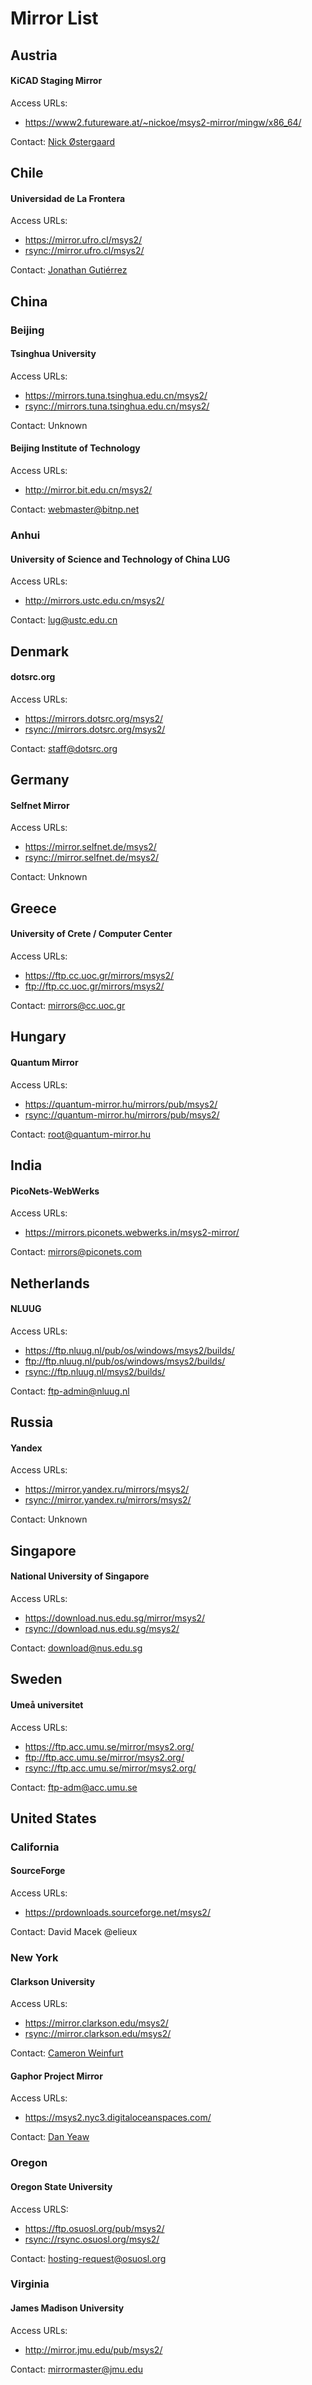 # Mirror List

## Austria
#### KiCAD Staging Mirror

Access URLs:

- <https://www2.futureware.at/~nickoe/msys2-mirror/mingw/x86_64/>

Contact: [Nick Østergaard](mailto:oe.nick@gmail.com)

## Chile
#### Universidad de La Frontera
Access URLs:

- <https://mirror.ufro.cl/msys2/>
- <rsync://mirror.ufro.cl/msys2/>

Contact: [Jonathan Gutiérrez](mailto:jonathan.gutierrez@ufrontera.cl)

## China
### Beijing
#### Tsinghua University
Access URLs:

- <https://mirrors.tuna.tsinghua.edu.cn/msys2/>
- <rsync://mirrors.tuna.tsinghua.edu.cn/msys2/>

Contact: Unknown

#### Beijing Institute of Technology
Access URLs:

- <http://mirror.bit.edu.cn/msys2/>

Contact: <webmaster@bitnp.net>

### Anhui
#### University of Science and Technology of China LUG
Access URLs:

- <http://mirrors.ustc.edu.cn/msys2/>

Contact: <lug@ustc.edu.cn>

## Denmark
#### dotsrc.org
Access URLs:

- <https://mirrors.dotsrc.org/msys2/>
- <rsync://mirrors.dotsrc.org/msys2/>

Contact: <staff@dotsrc.org>

## Germany
#### Selfnet Mirror
Access URLs:

- <https://mirror.selfnet.de/msys2/>
- <rsync://mirror.selfnet.de/msys2/>

Contact: Unknown

## Greece
#### University of Crete / Computer Center
Access URLs:

- <https://ftp.cc.uoc.gr/mirrors/msys2/>
- <ftp://ftp.cc.uoc.gr/mirrors/msys2/>

Contact: <mirrors@cc.uoc.gr>

## Hungary
#### Quantum Mirror
Access URLs:

- <https://quantum-mirror.hu/mirrors/pub/msys2/>
- <rsync://quantum-mirror.hu/mirrors/pub/msys2/>

Contact: <root@quantum-mirror.hu>

## India
#### PicoNets-WebWerks
Access URLs:

- <https://mirrors.piconets.webwerks.in/msys2-mirror/>

Contact: <mirrors@piconets.com>

## Netherlands
#### NLUUG
Access URLs:

- <https://ftp.nluug.nl/pub/os/windows/msys2/builds/>
- <ftp://ftp.nluug.nl/pub/os/windows/msys2/builds/>
- <rsync://ftp.nluug.nl/msys2/builds/>

Contact: <ftp-admin@nluug.nl>

## Russia
#### Yandex
Access URLs:

- <https://mirror.yandex.ru/mirrors/msys2/>
- <rsync://mirror.yandex.ru/mirrors/msys2/>

Contact: Unknown

## Singapore
#### National University of Singapore
Access URLs:

- <https://download.nus.edu.sg/mirror/msys2/>
- <rsync://download.nus.edu.sg/msys2/>

Contact: <download@nus.edu.sg>

## Sweden
#### Umeå universitet
Access URLs:

- <https://ftp.acc.umu.se/mirror/msys2.org/>
- <ftp://ftp.acc.umu.se/mirror/msys2.org/>
- <rsync://ftp.acc.umu.se/mirror/msys2.org/>

Contact: <ftp-adm@acc.umu.se>

## United States
### California
#### SourceForge

Access URLs:

- <https://prdownloads.sourceforge.net/msys2/>

Contact: David Macek @elieux

### New York
#### Clarkson University
Access URLs:

- <https://mirror.clarkson.edu/msys2/>
- <rsync://mirror.clarkson.edu/msys2/>

Contact: [Cameron Weinfurt](mailto:weinfuc@clarkson.edu)

#### Gaphor Project Mirror
Access URLs:

- <https://msys2.nyc3.digitaloceanspaces.com/>

Contact: [Dan Yeaw](mailto:dan@yeaw.me)

### Oregon
#### Oregon State University
Access URLS:

- <https://ftp.osuosl.org/pub/msys2/>
- <rsync://rsync.osuosl.org/msys2/>

Contact: <hosting-request@osuosl.org>

### Virginia
#### James Madison University

Access URLs:

- <http://mirror.jmu.edu/pub/msys2/>

Contact: <mirrormaster@jmu.edu>

